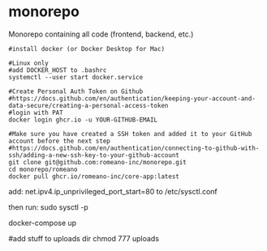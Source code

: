 # monorepo

Monorepo containing all code (frontend, backend, etc.)

```
#install docker (or Docker Desktop for Mac) 

#Linux only
#add DOCKER_HOST to .bashrc 
systemctl --user start docker.service

#Create Personal Auth Token on Github 
#https://docs.github.com/en/authentication/keeping-your-account-and-data-secure/creating-a-personal-access-token
#login with PAT
docker login ghcr.io -u YOUR-GITHUB-EMAIL

#Make sure you have created a SSH token and added it to your GitHub account before the next step 
#https://docs.github.com/en/authentication/connecting-to-github-with-ssh/adding-a-new-ssh-key-to-your-github-account
git clone git@github.com:romeano-inc/monorepo.git
cd monorepo/romeano
docker pull ghcr.io/romeano-inc/core-app:latest
```

add:
net.ipv4.ip_unprivileged_port_start=80
to
/etc/sysctl.conf

then run:
sudo sysctl -p

docker-compose up

#add stuff to uploads dir
chmod 777 uploads

